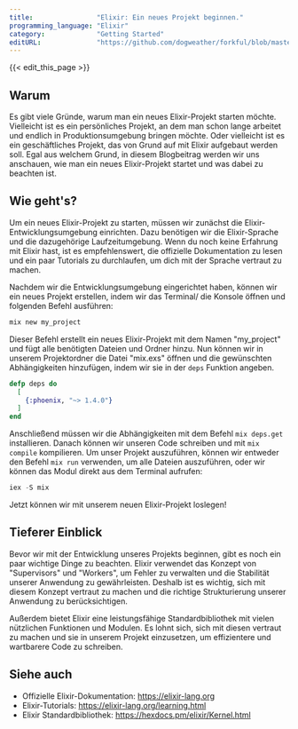 ```yaml
---
title:                "Elixir: Ein neues Projekt beginnen."
programming_language: "Elixir"
category:             "Getting Started"
editURL:              "https://github.com/dogweather/forkful/blob/master/content/de/elixir/starting-a-new-project.md"
---
```


{{< edit_this_page >}}

## Warum

Es gibt viele Gründe, warum man ein neues Elixir-Projekt starten möchte. Vielleicht ist es ein persönliches Projekt, an dem man schon lange arbeitet und endlich in Produktionsumgebung bringen möchte. Oder vielleicht ist es ein geschäftliches Projekt, das von Grund auf mit Elixir aufgebaut werden soll. Egal aus welchem Grund, in diesem Blogbeitrag werden wir uns anschauen, wie man ein neues Elixir-Projekt startet und was dabei zu beachten ist.

## Wie geht's?

Um ein neues Elixir-Projekt zu starten, müssen wir zunächst die Elixir-Entwicklungsumgebung einrichten. Dazu benötigen wir die Elixir-Sprache und die dazugehörige Laufzeitumgebung. Wenn du noch keine Erfahrung mit Elixir hast, ist es empfehlenswert, die offizielle Dokumentation zu lesen und ein paar Tutorials zu durchlaufen, um dich mit der Sprache vertraut zu machen.

Nachdem wir die Entwicklungsumgebung eingerichtet haben, können wir ein neues Projekt erstellen, indem wir das Terminal/ die Konsole öffnen und folgenden Befehl ausführen:

```Elixir
mix new my_project
```

Dieser Befehl erstellt ein neues Elixir-Projekt mit dem Namen "my_project" und fügt alle benötigten Dateien und Ordner hinzu. Nun können wir in unserem Projektordner die Datei "mix.exs" öffnen und die gewünschten Abhängigkeiten hinzufügen, indem wir sie in der `deps` Funktion angeben.

```Elixir
defp deps do
  [
    {:phoenix, "~> 1.4.0"}
  ]
end
```

Anschließend müssen wir die Abhängigkeiten mit dem Befehl `mix deps.get` installieren. Danach können wir unseren Code schreiben und mit `mix compile` kompilieren. Um unser Projekt auszuführen, können wir entweder den Befehl `mix run` verwenden, um alle Dateien auszuführen, oder wir können das Modul direkt aus dem Terminal aufrufen:

```Elixir
iex -S mix
```

Jetzt können wir mit unserem neuen Elixir-Projekt loslegen!

## Tieferer Einblick

Bevor wir mit der Entwicklung unseres Projekts beginnen, gibt es noch ein paar wichtige Dinge zu beachten. Elixir verwendet das Konzept von "Supervisors" und "Workers", um Fehler zu verwalten und die Stabilität unserer Anwendung zu gewährleisten. Deshalb ist es wichtig, sich mit diesem Konzept vertraut zu machen und die richtige Strukturierung unserer Anwendung zu berücksichtigen.

Außerdem bietet Elixir eine leistungsfähige Standardbibliothek mit vielen nützlichen Funktionen und Modulen. Es lohnt sich, sich mit diesen vertraut zu machen und sie in unserem Projekt einzusetzen, um effizientere und wartbarere Code zu schreiben.

## Siehe auch

- Offizielle Elixir-Dokumentation: https://elixir-lang.org
- Elixir-Tutorials: https://elixir-lang.org/learning.html
- Elixir Standardbibliothek: https://hexdocs.pm/elixir/Kernel.html
